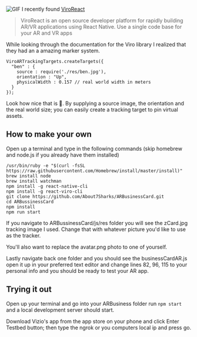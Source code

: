 ![GIF](https://imgur.com/jujybPg.gif)
I recently found [ViroReact](https://viromedia.com/viroreact/) 
> ViroReact is an open source developer platform for rapidly building AR/VR applications using React Native. Use a single code base for your AR and VR apps

While looking through the documentation for the Viro library I realized that they had an a amazing marker system. 
```
ViroARTrackingTargets.createTargets({
  "ben" : {
    source : require('./res/ben.jpg'),
    orientation : "Up",
    physicalWidth : 0.157 // real world width in meters
  }
});
```
Look how nice that is 🤯. By supplying a source image, the orientation and the real world size; you can easily create a tracking target to pin virtual assets.

## How to make your own
Open up a terminal and type in the following commands (skip homebrew and node.js if you already have them installed)

```
/usr/bin/ruby -e "$(curl -fsSL https://raw.githubusercontent.com/Homebrew/install/master/install)"
brew install node
brew install watchman
npm install -g react-native-cli
npm install -g react-viro-cli
git clone https://github.com/About7Sharks/ARBusinessCard.git
cd ARBussinessCard
npm install
npm run start
```
If you navigate to ARBussinessCard/js/res folder you will see the zCard.jpg tracking image I used. Change that with whatever picture you'd like to use as the tracker.

You'll also want to replace the avatar.png photo to one of yourself.

Lastly navigate back one folder and you should see the businessCardAR.js open it up in your preferred text editor and change lines 82, 96, 115 to your personal info and you should be ready to test your AR app.


## Trying it out
Open up your terminal and go into your ARBusiness folder run ``` npm start ``` and a local development server should start. 

Download Vizio's app from the app store on your phone and click Enter Testbed button; then type the ngrok or you computers local ip and press go. 










